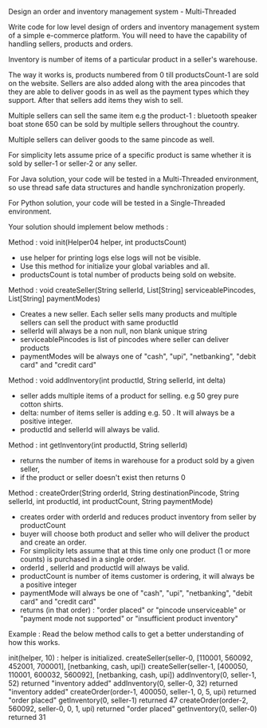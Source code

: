 Design an order and inventory management system - Multi-Threaded

Write code for low level design of orders and inventory management system of a simple e-commerce platform.
You will need to have the capability of handling sellers, products and orders.

Inventory is number of items of a particular product in a seller's warehouse.

The way it works is, products numbered from 0 till productsCount-1 are sold on the website.
Sellers are also added along with the area pincodes that they are able to deliver goods in as well as the payment types which they support.
After that sellers add items they wish to sell.

Multiple sellers can sell the same item e.g the product-1 : bluetooth speaker boat stone 650 can be sold by multiple sellers throughout the country.

Multiple sellers can deliver goods to the same pincode as well.

For simplicity lets assume price of a specific product is same whether it is sold by seller-1 or seller-2 or any seller.

For Java solution, your code will be tested in a Multi-Threaded environment, so use thread safe data structures and handle synchronization properly.

For Python solution, your code will be tested in a Single-Threaded environment.

Your solution should implement below methods :

Method : void init(Helper04 helper, int productsCount)
- use helper for printing logs else logs will not be visible.
- Use this method for initialize your global variables and all.
- productsCount is total number of products being sold on website.


Method : void createSeller(String sellerId, List[String] serviceablePincodes, List[String] paymentModes)
- Creates a new seller. Each seller sells many products and multiple sellers can sell the product with same productId
- sellerId will always be a non null, non blank unique string
- serviceablePincodes is list of pincodes where seller can deliver products
- paymentModes will be always one of "cash", "upi", "netbanking", "debit card" and "credit card"

Method : void addInventory(int productId, String sellerId, int delta)
- seller adds multiple items of a product for selling. e.g 50 grey pure cotton shirts.
- delta: number of items seller is adding e.g. 50 . It will always be a positive integer.
- productId and sellerId will always be valid.

Method : int getInventory(int productId, String sellerId)
- returns the number of items in warehouse for a product sold by a given seller,
- if the product or seller doesn't exist then returns 0

Method : createOrder(String orderId, String destinationPincode, String sellerId, int productId, int productCount, String paymentMode)
- creates order with orderId and reduces product inventory from seller by productCount
- buyer will choose both product and seller who will deliver the product and create an order.
- For simplicity lets assume that at this time only one product (1 or more counts) is purchased in a single order.
- orderId , sellerId and productId will always be valid.
- productCount is number of items customer is ordering, it will always be a positive integer
- paymentMode will always be one of "cash", "upi", "netbanking", "debit card" and "credit card"
- returns (in that order) : "order placed" or "pincode unserviceable" or "payment mode not supported" or "insufficient product inventory"

Example : Read the below method calls to get a better understanding of how this works.

init(helper, 10) : helper is initialized.
createSeller(seller-0, [110001, 560092, 452001, 700001], [netbanking, cash, upi])
createSeller(seller-1, [400050, 110001, 600032, 560092], [netbanking, cash, upi])
addInventory(0, seller-1, 52) returned "inventory added"
addInventory(0, seller-0, 32) returned "inventory added"
createOrder(order-1, 400050, seller-1, 0, 5, upi) returned "order placed"
getInventory(0, seller-1) returned 47
createOrder(order-2, 560092, seller-0, 0, 1, upi) returned "order placed"
getInventory(0, seller-0) returned 31
